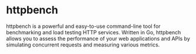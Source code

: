 # httpbench
httpbench is a powerful and easy-to-use command-line tool for benchmarking and load testing HTTP services. Written in Go, httpbench allows you to assess the performance of your web applications and APIs by simulating concurrent requests and measuring various metrics.
